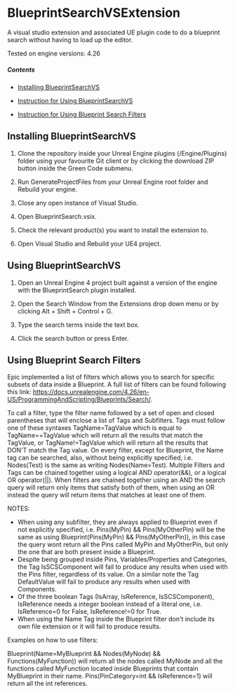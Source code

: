 # BlueprintSearchVSExtension

A visual studio extension and associated UE plugin code to do a blueprint search without having to load up the editor.

Tested on engine versions: 4.26

##### Contents

* [Installing BlueprintSearchVS](#installing-blueprintsearchvs)

* [Instruction for Using BlueprintSearchVS](#using-blueprintsearchvs)

* [Instruction for Using Blueprint Search Filters](#using-blueprint-search-filters)

## Installing BlueprintSearchVS

1. Clone the repository inside your Unreal Engine plugins (<project path>/Engine/Plugins) folder using your favourite Git client or by clicking the download ZIP button inside the Green Code submenu.

2. Run GenerateProjectFiles from your Unreal Engine root folder and Rebuild your engine.

3. Close any open instance of Visual Studio.

4. Open BlueprintSearch.vsix.

5. Check the relevant product(s) you want to install the extension to.

6. Open Visual Studio and Rebuild your UE4 project.

## Using BlueprintSearchVS

1. Open an Unreal Engine 4 project built against a version of the engine with the BlueprintSearch plugin installed.

2. Open the Search Window from the Extensions drop down menu or by clicking Alt + Shift + Control + G.

3. Type the search terms inside the text box.

4. Click the search button or press Enter.

## Using Blueprint Search Filters

Epic implemented a list of filters which allows you to search for specific subsets of data inside a Blueprint. A full list of filters can be found following this link: https://docs.unrealengine.com/4.26/en-US/ProgrammingAndScripting/Blueprints/Search/.

To call a filter, type the filter name followed by a set of open and closed parentheses that will enclose a list of Tags and Subfilters. 
Tags must follow one of these syntaxes TagName=TagValue which is equal to TagName==TagValue which will return all the results that match the TagValue,
or TagName!=TagValue which will return all the results that DON'T match the Tag value.
On every filter, except for Blueprint, the Name tag can be searched, also, without being explicitly specified, i.e. Nodes(Test) is the same as writing Nodes(Name=Test).
Multiple Filters and Tags can be chained together using a logical AND operator(&&), or a logical OR operator(||). When filters are chained together using an AND the search query will return only items that satisfy both of them, when using an OR instead the query will return items that matches at least one of them.

NOTES:
* When using any subfilter, they are always applied to Blueprint even if not explicitly specified, i.e. Pins(MyPin) && Pins(MyOtherPin) will be the same as using Blueprint(Pins(MyPin) && Pins(MyOtherPin)), in this case the query wont return all the Pins called MyPin and MyOtherPin, but only the one that are both present inside a Blueprint.
* Despite being grouped inside Pins, Variables/Properties and Categories, the Tag IsSCSComponent will fail to produce any results when used with the Pins filter, regardless of its value. On a similar note the Tag DefaultValue will fail to produce any results when used with Components.
* Of the three boolean Tags (IsArray, IsReference, IsSCSComponent), IsReference needs a integer boolean instead of a literal one, i.e. IsReference=0 for False, IsReference!=0 for True.
* When using the Name Tag inside the Blueprint filter don't include its own file extension or it will fail to produce results.

Examples on how to use filters:

Blueprint(Name=MyBlueprint && Nodes(MyNode) && Functions(MyFunction)) will return all the nodes called MyNode and all the functions called MyFunction located inside Blueprints that contain MyBlueprint in their name.
Pins(PinCategory=int && IsReference=1) will return all the int references.

